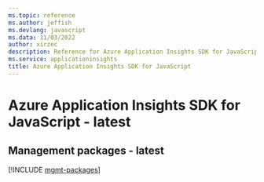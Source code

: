 ```yaml
---
ms.topic: reference
ms.author: jeffish
ms.devlang: javascript
ms.data: 11/03/2022
author: xirzec
description: Reference for Azure Application Insights SDK for JavaScript
ms.service: applicationinsights
title: Azure Application Insights SDK for JavaScript
---
```

# Azure Application Insights SDK for JavaScript - latest

## Management packages - latest
[!INCLUDE [mgmt-packages](application-insights-mgmt-index.md)]